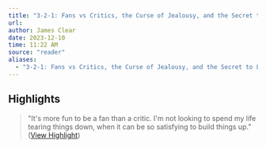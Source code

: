 ```yaml
---
title: "3-2-1: Fans vs Critics, the Curse of Jealousy, and the Secret to Living a Full Life"
url:
author: James Clear
date: 2023-12-10
time: 11:22 AM
source: "reader"
aliases:
  - "3-2-1: Fans vs Critics, the Curse of Jealousy, and the Secret to Living a Full Life"
---
```

## Highlights
> "It's more fun to be a fan than a critic. I'm not looking to spend my life tearing things down, when it can be so satisfying to build things up." ([View Highlight](https://read.readwise.io/read/01hh2wfnwrdeyswedjbqgghc5t))